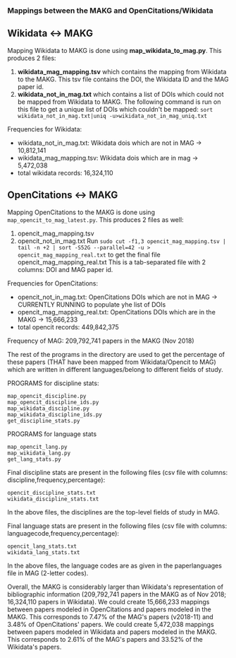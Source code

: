 ### Mappings between the MAKG and OpenCitations/Wikidata

## Wikidata <-> MAKG
Mapping Wikidata to MAKG is done using __map_wikidata_to_mag.py__. This produces 2 files: 
1. __wikidata_mag_mapping.tsv__ which contains the mapping from Wikidata to the MAKG. This tsv file contains the DOI, the Wikidata ID and the MAG paper id.
2. __wikidata_not_in_mag.txt__ which contains a list of DOIs which could not be mapped from Wikidata to MAKG.
The following command is run on this file to get a unique list of DOIs which couldn't be mapped: `sort wikidata_not_in_mag.txt|uniq -u>wikidata_not_in_mag_uniq.txt`

Frequencies for Wikidata:
* wikidata_not_in_mag.txt: Wikidata dois which are not in MAG -> 10,812,141
* wikidata_mag_mapping.tsv: Wikidata dois which are in mag -> 5,472,038
* total wikidata records: 16,324,110

## OpenCitations <-> MAKG
Mapping OpenCitations to the MAKG is done using `map_opencit_to_mag_latest.py`. This produces 2 files as well:
1. opencit_mag_mapping.tsv
2. opencit_not_in_mag.txt
Run `sudo cut -f1,3 opencit_mag_mapping.tsv | tail -n +2 | sort -S52G --parallel=42 -u > opencit_mag_mapping_real.txt` to get the final file opencit_mag_mapping_real.txt
This is a tab-separated file with 2 columns: DOI and MAG paper id.

Frequencies for OpenCitations:
* opencit_not_in_mag.txt: OpenCitations DOIs which are not in MAG -> CURRENTLY RUNNING to populate yhe list of DOIs
* opencit_mag_mapping_real.txt: OpenCitations DOIs which are in the MAKG -> 15,666,233
* total opencit records: 449,842,375

Frequency of MAG:
209,792,741 papers in the MAKG (Nov 2018)


The rest of the programs in the directory are used to get the percentage of these papers (THAT have been mapped from Wikidata/Opencit to MAG) which are written in different languages/belong to different fields of study.

PROGRAMS for discipline stats:
```
map_opencit_discipline.py
map_opencit_discipline_ids.py 
map_wikidata_discipline.py               
map_wikidata_discipline_ids.py 
get_discipline_stats.py   
```
PROGRAMS for language stats
```
map_opencit_lang.py
map_wikidata_lang.py
get_lang_stats.py   
```

Final discipline stats are present in the following files (csv file with columns: discipline,frequency,percentage): 

```
opencit_discipline_stats.txt
wikidata_discipline_stats.txt
```

In the above files, the disciplines are the top-level fields of study in MAG.

Final language stats are present in the following files (csv file with columns: languagecode,frequency,percentage):
```
opencit_lang_stats.txt
wikidata_lang_stats.txt
```
In the above files, the language codes are as given in the paperlanguages file in MAG (2-letter codes).


Overall, the MAKG is considerably larger than Wikidata's representation of bibliographic information (209,792,741 papers in the MAKG as of Nov 2018; 16,324,110 papers in Wikidata).
We could create 15,666,233 mappings between papers modeled in OpenCitations and papers modeled in the MAKG. This corresponds to 7.47% of the MAG's papers (v2018-11) and 3.48% of OpenCitations' papers.
We could create 5,472,038 mappings between papers modeled in Wikidata and papers modeled in the MAKG. This corresponds to 2.61% of the MAG's papers and 33.52% of the Wikidata's papers.


